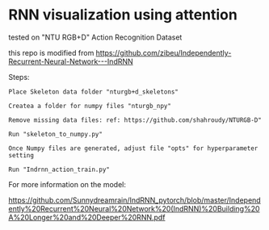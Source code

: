 # RNN visualization using attention
tested on "NTU RGB+D" Action Recognition Dataset

this repo is modified from https://github.com/zibeu/Independently-Recurrent-Neural-Network---IndRNN

Steps:


    Place Skeleton data folder "nturgb+d_skeletons"
    
    Createa a folder for numpy files "nturgb_npy"
    
    Remove missing data files: ref: https://github.com/shahroudy/NTURGB-D"
    
    Run "skeleton_to_numpy.py"
    
    Once Numpy files are generated, adjust file "opts" for hyperparameter setting
    
    Run "Indrnn_action_train.py"
    
    
For more information on the model: 
 
https://github.com/Sunnydreamrain/IndRNN_pytorch/blob/master/Independently%20Recurrent%20Neural%20Network%20(IndRNN)%20Building%20A%20Longer%20and%20Deeper%20RNN.pdf
